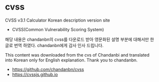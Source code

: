 # cvss
CVSS v3.1 Calculator Korean description version site
- CVSS(Common Vulnerability Scoring System)

해당 내용은 chandanbn의 cvss를 다운로드 받아 영문화된 설명 부분에 대해서만 한글로 번역 하였다.
chandanbn에게 감사 인사 드립니다. 

This content was downloaded from the cvs of Chandanbi and translated into Korean only for English explanation.
Thank you to chandanbn.

- https://github.com/chandanbn/cvss
- https://cvssjs.github.io
